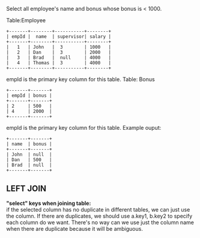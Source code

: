 Select all employee's name and bonus whose bonus is < 1000.

Table:Employee

	+-------+--------+-----------+--------+
	| empId |  name  | supervisor| salary |
	+-------+--------+-----------+--------+
	|   1   | John   |  3        | 1000   |
	|   2   | Dan    |  3        | 2000   |
	|   3   | Brad   |  null     | 4000   |
	|   4   | Thomas |  3        | 4000   |
	+-------+--------+-----------+--------+
empId is the primary key column for this table.
Table: Bonus

	+-------+-------+
	| empId | bonus |
	+-------+-------+
	| 2     | 500   |
	| 4     | 2000  |
	+-------+-------+
empId is the primary key column for this table.
Example ouput:

	+-------+-------+
	| name  | bonus |
	+-------+-------+
	| John  | null  |
	| Dan   | 500   |
	| Brad  | null  |
	+-------+-------+

## LEFT JOIN
  
**"select" keys when joining table:**  
if the selected column has no duplicate in different tables, we can just use the column. If there are duplicates, we should use a.key1, b.key2 to specify each column do we want. There's no way can we use just the column name when there are duplicate because it will be ambiguous.